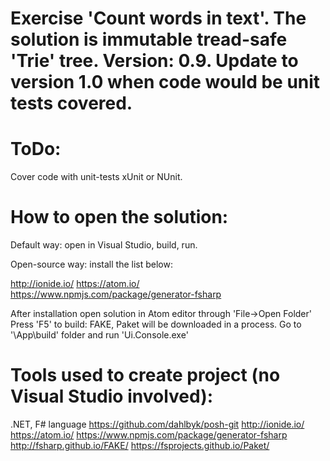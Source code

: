 # Exercise 'Count words in text'. The solution is immutable tread-safe 'Trie' tree. Version: 0.9. Update to version 1.0 when code would be unit tests covered. 

# ToDo:
Cover code with unit-tests xUnit or NUnit.

# How to open the solution:

Default way: open in Visual Studio, build, run.

Open-source way: install the list below:

http://ionide.io/
https://atom.io/
https://www.npmjs.com/package/generator-fsharp

After installation open solution in Atom editor through 'File->Open Folder'
Press 'F5' to build: FAKE, Paket will be downloaded in a process.
Go to '\App\build\' folder and run 'Ui.Console.exe'

# Tools used to create project (no Visual Studio involved):

.NET, F# language
https://github.com/dahlbyk/posh-git
http://ionide.io/
https://atom.io/
https://www.npmjs.com/package/generator-fsharp
http://fsharp.github.io/FAKE/
https://fsprojects.github.io/Paket/